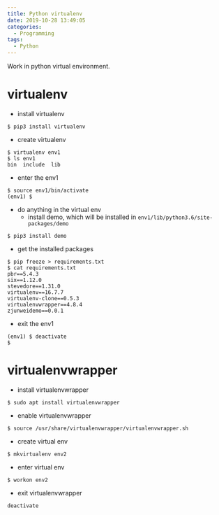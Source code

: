 ```yaml
---
title: Python virtualenv
date: 2019-10-28 13:49:05
categories:
  - Programming
tags:
  - Python
---
```


Work in python virtual environment.

<!--more-->

# virtualenv

* install virtualenv
```
$ pip3 install virtualenv
```
* create virtualenv
```
$ virtualenv env1
$ ls env1 
bin  include  lib
```
* enter the env1
```
$ source env1/bin/activate
(env1) $
```
* do anything in the virtual env
  - install demo, which will be installed in `env1/lib/python3.6/site-packages/demo`
```
$ pip3 install demo
```
  - get the installed packages
```
$ pip freeze > requirements.txt
$ cat requirements.txt
pbr==5.4.3
six==1.12.0
stevedore==1.31.0
virtualenv==16.7.7
virtualenv-clone==0.5.3
virtualenvwrapper==4.8.4
zjunweidemo==0.0.1
```
* exit the env1
```
(env1) $ deactivate
$
```

# virtualenvwrapper
* install virtualenvwrapper
```
$ sudo apt install virtualenvwrapper
```
* enable virtualenvwrapper
```
$ source /usr/share/virtualenvwrapper/virtualenvwrapper.sh
```
* create virtual env
```
$ mkvirtualenv env2
```
* enter virtual env
```
$ workon env2
```
* exit virtualenvwrapper
```
deactivate
```
